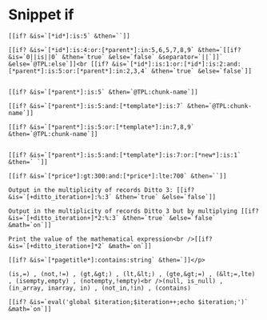 # Snippet if

    [[if? &is=`[*id*]:is:5` &then=``]]
        
    [[if? &is=`[*id*]:is:4:or:[*parent*]:in:5,6,5,7,8,9` &then=`[[if? &is=`0||is||0` &then=`true` &else=`false` &separator=`||`]]` &else=`@TPL:else`]]<br [[if? &is=`[*id*]:is:1:or:[*id*]:is:2:and:[*parent*]:is:5:or:[*parent*]:in:2,3,4` &then=`true` &else=`false`]]
    
        
    [[if? &is=`[*parent*]:is:5` &then=`@TPL:chunk-name`]]
    
    [[if? &is=`[*parent*]:is:5:and:[*template*]:is:7` &then=`@TPL:chunk-name`]]
    
    [[if? &is=`[*parent*]:is:5:or:[*template*]:in:7,8,9` &then=`@TPL:chunk-name`]]
    
    
    [[if? &is=`[*parent*]:is:5:and:[*template*]:is:7:or:[*new*]:is:1` &then=` `]]
    
    [[if? &is=`[*price*]:gt:300:and:[*price*]:lte:700` &then=``]]
    
    Output in the multiplicity of records Ditto 3: [[if? &is=`[+ditto_iteration+]:%:3` &then=`true` &else=`false`]]
    
    Output in the multiplicity of records Ditto 3 but by multiplying [[if? &is=`[+ditto_iteration+]*2:%:3` &then=`true` &else=`false` &math=`on`]]
    
    Print the value of the mathematical expression<br />[[if? &is=`[+ditto_iteration+]*2` &math=`on`]]
    
    [[if? &is=`[*pagetitle*]:contains:string` &then=`]]</p>
    
    (is,=) , (not,!=) , (gt,&gt;) , (lt,&lt;) , (gte,&gt;=) , (&lt;=,lte) , (isempty,empty) , (notempty,!empty)<br />(null, is_null) , (in_array, inarray, in) , (not_in,!in) , (contains)
    
    [[if? &is=`eval('global $iteration;$iteration++;echo $iteration;')` &math=`on`]] 
